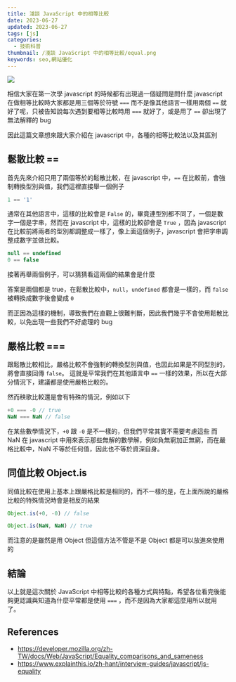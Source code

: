 ```yaml
---
title: 淺談 JavaScript 中的相等比較
date: 2023-06-27
updated: 2023-06-27
tags: [js]
categories:
  - 技術科普
thumbnail: /淺談 JavaScript 中的相等比較/equal.png
keywords: seo,網站優化
---
```


![](/blog/assets/equal.png)

<!-- more -->

相信大家在第一次學 javascript 的時候都有出現過一個疑問是問什麼 javascript 在做相等比較時大家都是用三個等於符號 `===` 而不是像其他語言一樣用兩個 `==` 就好了呢，只被告知說每次遇到要相等比較時用 `===` 就好了，或是用了 `==` 卻出現了無法解釋的 bug

因此這篇文章想來跟大家介紹在 javascript 中，各種的相等比較法以及其區別

## 鬆散比較 ==

首先先來介紹只用了兩個等於的鬆散比較，在 javascript 中，`==` 在比較前，會強制轉換型別與值，我們這裡直接舉一個例子

```javascript
1 == '1'
```

通常在其他語言中，這樣的比較會是 `False` 的，畢竟連型別都不同了，一個是數字一個是字串，然而在 javascript 中，這樣的比較卻會是 `True` ，因為 javascript 在比較前將兩者的型別都調整成一樣了，像上面這個例子，javascript 會把字串調整成數字並做比較。

```javascript
null == undefined
0 == false
```

接著再舉兩個例子，可以猜猜看這兩個的結果會是什麼

答案是兩個都是 true，在鬆散比較中，`null`，`undefined` 都會是一樣的，而 `false` 被轉換成數字後會變成 `0`

而正因為這樣的機制，導致我們在直觀上很難判斷，因此我們幾乎不會使用鬆散比較，以免出現一些我們不好處理的 bug

## 嚴格比較 ===

跟鬆散比較相比，嚴格比較不會強制的轉換型別與值，也因此如果是不同型別的，將會直接回傳 `false`。
這就是平常我們在其他語言中 `==` 一樣的效果，所以在大部分情況下，建議都是使用嚴格比較的。

然而秧歌比較還是會有特殊的情況，例如以下

```javascript
+0 === -0 // true
NaN === NaN // false
```

在某些數學情況下，`+0` 跟 `-0` 是不一樣的，但我們平常其實不需要考慮這些
而 NaN 在 javascript 中用來表示那些無解的數學解，例如負無窮加正無窮，而在嚴格比較中，NaN 不等於任何值，因此也不等於資深自身。

## 同值比較 Object.is

同值比較在使用上基本上跟嚴格比較是相同的，而不一樣的是，在上面所說的嚴格比較的特殊情況時會是相反的結果

```javascript
Object.is(+0, -0) // false

Object.is(NaN, NaN) // true
```

而注意的是雖然是用 Object 但這個方法不管是不是 Object 都是可以放進來使用的

## 結論

以上就是這次關於 JavaScript 中相等比較的各種方式與特點，希望各位看完後能夠更認識與知道為什麼平常都是使用 `===` ，而不是因為大家都這麼用所以就用了。

## References

- https://developer.mozilla.org/zh-TW/docs/Web/JavaScript/Equality_comparisons_and_sameness
- https://www.explainthis.io/zh-hant/interview-guides/javascript/js-equality
